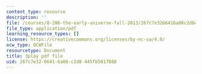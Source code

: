 ```yaml
---
content_type: resource
description: ''
file: /courses/8-286-the-early-universe-fall-2013/267c7e3266416a08c2d8445fb5817888_U9n-Y_ZC-2M.pdf
file_type: application/pdf
learning_resource_types: []
license: https://creativecommons.org/licenses/by-nc-sa/4.0/
ocw_type: OCWFile
resourcetype: Document
title: 3play pdf file
uid: 267c7e32-6641-6a08-c2d8-445fb5817888
---
```

